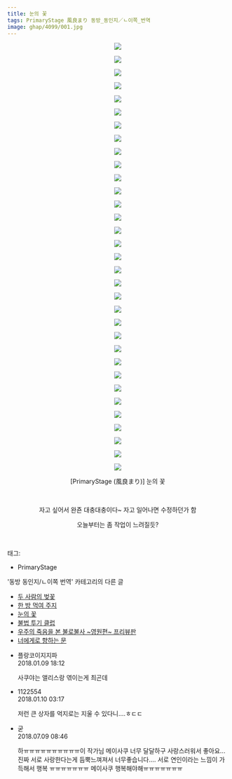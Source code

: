 ```yaml
---
title: 눈의 꽃
tags: PrimaryStage 風良まり 동방_동인지／ㄴ이쪽_번역
image: ghap/4099/001.jpg
---
```

<div class="article">
<p style="text-align: center; clear: none; float: none;"><img src="{{ site.nasurl }}/ghap/4099/001.jpg"/></p>
<p style="text-align: center; clear: none; float: none;"><img src="{{ site.nasurl }}/ghap/4099/002.jpg"/></p>
<p style="text-align: center; clear: none; float: none;"><img src="{{ site.nasurl }}/ghap/4099/003.jpg"/></p>
<p style="text-align: center; clear: none; float: none;"><img src="{{ site.nasurl }}/ghap/4099/004.jpg"/></p>
<p style="text-align: center; clear: none; float: none;"><img src="{{ site.nasurl }}/ghap/4099/005.jpg"/></p>
<p style="text-align: center; clear: none; float: none;"><img src="{{ site.nasurl }}/ghap/4099/006.jpg"/></p>
<p style="text-align: center; clear: none; float: none;"><img src="{{ site.nasurl }}/ghap/4099/007.jpg"/></p>
<p style="text-align: center; clear: none; float: none;"><img src="{{ site.nasurl }}/ghap/4099/008.jpg"/></p>
<p style="text-align: center; clear: none; float: none;"><img src="{{ site.nasurl }}/ghap/4099/009.jpg"/></p>
<p style="text-align: center; clear: none; float: none;"><img src="{{ site.nasurl }}/ghap/4099/010.jpg"/></p>
<p style="text-align: center; clear: none; float: none;"><img src="{{ site.nasurl }}/ghap/4099/011.jpg"/></p>
<p style="text-align: center; clear: none; float: none;"><img src="{{ site.nasurl }}/ghap/4099/012.jpg"/></p>
<p style="text-align: center; clear: none; float: none;"><img src="{{ site.nasurl }}/ghap/4099/013.jpg"/></p>
<p style="text-align: center; clear: none; float: none;"><img src="{{ site.nasurl }}/ghap/4099/014.jpg"/></p>
<p style="text-align: center; clear: none; float: none;"><img src="{{ site.nasurl }}/ghap/4099/015.jpg"/></p>
<p style="text-align: center; clear: none; float: none;"><img src="{{ site.nasurl }}/ghap/4099/016.jpg"/></p>
<p style="text-align: center; clear: none; float: none;"><img src="{{ site.nasurl }}/ghap/4099/017.jpg"/></p>
<p style="text-align: center; clear: none; float: none;"><img src="{{ site.nasurl }}/ghap/4099/018.jpg"/></p>
<p style="text-align: center; clear: none; float: none;"><img src="{{ site.nasurl }}/ghap/4099/019.jpg"/></p>
<p style="text-align: center; clear: none; float: none;"><img src="{{ site.nasurl }}/ghap/4099/020.jpg"/></p>
<p style="text-align: center; clear: none; float: none;"><img src="{{ site.nasurl }}/ghap/4099/021.jpg"/></p>
<p style="text-align: center; clear: none; float: none;"><img src="{{ site.nasurl }}/ghap/4099/022.jpg"/></p>
<p style="text-align: center; clear: none; float: none;"><img src="{{ site.nasurl }}/ghap/4099/023.jpg"/></p>
<p style="text-align: center; clear: none; float: none;"><img src="{{ site.nasurl }}/ghap/4099/024.jpg"/></p>
<p style="text-align: center; clear: none; float: none;"><img src="{{ site.nasurl }}/ghap/4099/025.jpg"/></p>
<p style="text-align: center; clear: none; float: none;"><img src="{{ site.nasurl }}/ghap/4099/026.jpg"/></p>
<p style="text-align: center; clear: none; float: none;"><img src="{{ site.nasurl }}/ghap/4099/027.jpg"/></p>
<p style="text-align: center; clear: none; float: none;"><img src="{{ site.nasurl }}/ghap/4099/028.jpg"/></p>
<p style="text-align: center; clear: none; float: none;"><img src="{{ site.nasurl }}/ghap/4099/029.jpg"/></p>
<p style="text-align: center; clear: none; float: none;"><img src="{{ site.nasurl }}/ghap/4099/030.jpg"/></p>
<p style="text-align: center; clear: none; float: none;"><img src="{{ site.nasurl }}/ghap/4099/031.jpg"/></p>
<p style="text-align: center; clear: none; float: none;"><img src="{{ site.nasurl }}/ghap/4099/032.jpg"/></p>
<p style="text-align: center; clear: none; float: none;"><img src="{{ site.nasurl }}/ghap/4099/033.jpg"/></p>
<p style="text-align: center; clear: none; float: none;">[PrimaryStage (風良まり)] 눈의 꽃</p>
<p style="text-align: center; clear: none; float: none;"><br/></p>
<p style="text-align: center; clear: none; float: none;">자고 싶어서 완죤 대충대충이다~ 자고 일어나면 수정하던가 함</p>
<p style="text-align: center; clear: none; float: none;">오늘부터는 좀 작업이 느려질듯?</p>
<p><br/></p>
</div><div class="tagTrail">
<p>태그: </p>
<ul>
<li>PrimaryStage</li>
</ul>
</div><div class="another">
<p>'동방 동인지/ㄴ이쪽 번역' 카테고리의 다른 글</p>
<ul>
<li><a href="/2018-01-15-ghap_4136">두 사람의 벚꽃</a></li>
<li><a href="/2018-01-14-ghap_4134">한 방 먹여 주지</a></li>
<li><a href="/2018-01-09-ghap_4099">눈의 꽃</a></li>
<li><a href="/2018-01-08-ghap_4098">불법 투기 클럽</a></li>
<li><a href="/2018-01-08-ghap_4097">우주의 죽음을 본 불로불사 ~영원편~ 프리뷰판</a></li>
<li><a href="/2018-01-07-ghap_4096">너에게로 향하는 문</a></li>
</ul>
</div><div class="cb_module cb_fluid">
<div class="cb_wrt cb_profile">
<div class="comment">
<ul>
<li class="cb_thumb_off" id="comment15170278">
<div class="cb_comment_area">
<div class="cb_info_area">
<div class="cb_section">
<span class="cb_nick_name">플랑코이지지파</span>
</div>
<div class="cb_section">
<span class="cb_date">2018.01.09 18:12 </span>
</div>
</div>
<div class="cb_dsc_comment">
<p class="cb_dsc">
											사쿠야는 앨리스랑 엮이는게 최곤데
										</p>
</div>
</div></li>
<li class="cb_thumb_off" id="comment15170735">
<div class="cb_comment_area">
<div class="cb_info_area">
<div class="cb_section">
<span class="cb_nick_name">1122554</span>
</div>
<div class="cb_section">
<span class="cb_date">2018.01.10 03:17 </span>
</div>
</div>
<div class="cb_dsc_comment">
<p class="cb_dsc">
											저런 큰 상자를 억지로는 지울 수 있다니....ㅎㄷㄷ
										</p>
</div>
</div></li>
<li class="cb_thumb_off" id="comment15282555">
<div class="cb_comment_area">
<div class="cb_info_area">
<div class="cb_section">
<span class="cb_nick_name">굳</span>
</div>
<div class="cb_section">
<span class="cb_date">2018.07.09 08:46 </span>
</div>
</div>
<div class="cb_dsc_comment">
<p class="cb_dsc">
											하ㅠㅠㅠㅠㅠㅠㅠㅠㅠㅠ이 작가님 메이사쿠 너무 달달하구 사랑스러워서 좋아요... 진짜 서로 사랑한다는게 듬뿍느껴져서 너무좋습니다.... 서로 연인이라는 느낌이 가득해서 행복 ㅠㅠㅠㅠㅠㅠㅠ 메이사쿠 행복해야해ㅠㅠㅠㅠㅠㅠㅠ
										</p>
</div>
</div></li>
</ul>
</div>
</div><!-- commentList close -->
</div>